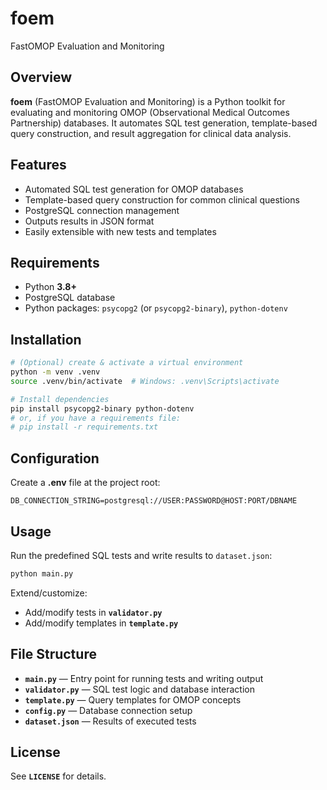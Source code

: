 # foem
FastOMOP Evaluation and Monitoring

## Overview
**foem** (FastOMOP Evaluation and Monitoring) is a Python toolkit for evaluating and monitoring OMOP (Observational Medical Outcomes Partnership) databases. It automates SQL test generation, template-based query construction, and result aggregation for clinical data analysis.

## Features
- Automated SQL test generation for OMOP databases
- Template-based query construction for common clinical questions
- PostgreSQL connection management
- Outputs results in JSON format
- Easily extensible with new tests and templates

## Requirements
- Python **3.8+**
- PostgreSQL database
- Python packages: `psycopg2` (or `psycopg2-binary`), `python-dotenv`

## Installation
```bash
# (Optional) create & activate a virtual environment
python -m venv .venv
source .venv/bin/activate  # Windows: .venv\Scripts\activate

# Install dependencies
pip install psycopg2-binary python-dotenv
# or, if you have a requirements file:
# pip install -r requirements.txt
```

## Configuration
Create a **.env** file at the project root:
```env
DB_CONNECTION_STRING=postgresql://USER:PASSWORD@HOST:PORT/DBNAME
```

## Usage
Run the predefined SQL tests and write results to `dataset.json`:
```bash
python main.py
```

Extend/customize:
- Add/modify tests in **`validator.py`**
- Add/modify templates in **`template.py`**

## File Structure
- **`main.py`** — Entry point for running tests and writing output
- **`validator.py`** — SQL test logic and database interaction
- **`template.py`** — Query templates for OMOP concepts
- **`config.py`** — Database connection setup
- **`dataset.json`** — Results of executed tests

## License
See **`LICENSE`** for details.